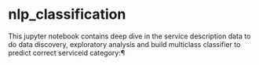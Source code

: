 # nlp_classification
This jupyter notebook contains deep dive in the service description data to do data discovery, exploratory analysis and build multiclass classifier to predict correct serviceid category:¶
